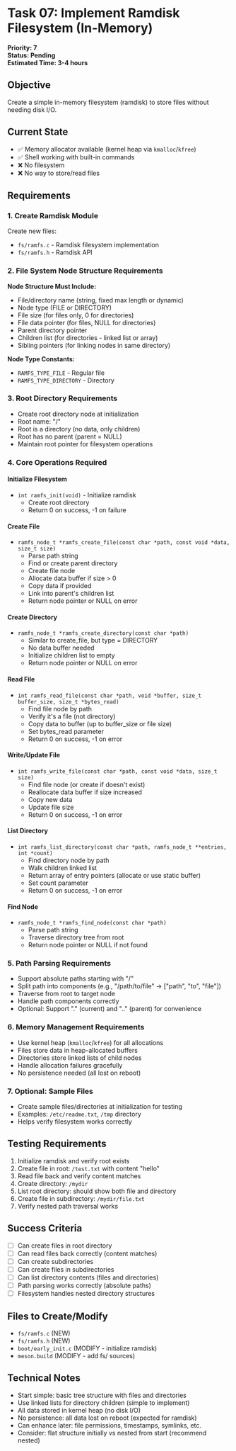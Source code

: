 # Task 07: Implement Ramdisk Filesystem (In-Memory)

**Priority: 7**  
**Status: Pending**  
**Estimated Time: 3-4 hours**

## Objective
Create a simple in-memory filesystem (ramdisk) to store files without needing disk I/O.

## Current State
- ✅ Memory allocator available (kernel heap via `kmalloc`/`kfree`)
- ✅ Shell working with built-in commands
- ❌ No filesystem
- ❌ No way to store/read files

## Requirements

### 1. Create Ramdisk Module
Create new files:
- `fs/ramfs.c` - Ramdisk filesystem implementation
- `fs/ramfs.h` - Ramdisk API

### 2. File System Node Structure Requirements

**Node Structure Must Include:**
- File/directory name (string, fixed max length or dynamic)
- Node type (FILE or DIRECTORY)
- File size (for files only, 0 for directories)
- File data pointer (for files, NULL for directories)
- Parent directory pointer
- Children list (for directories - linked list or array)
- Sibling pointers (for linking nodes in same directory)

**Node Type Constants:**
- `RAMFS_TYPE_FILE` - Regular file
- `RAMFS_TYPE_DIRECTORY` - Directory

### 3. Root Directory Requirements
- Create root directory node at initialization
- Root name: "/"
- Root is a directory (no data, only children)
- Root has no parent (parent = NULL)
- Maintain root pointer for filesystem operations

### 4. Core Operations Required

#### Initialize Filesystem
- `int ramfs_init(void)` - Initialize ramdisk
  - Create root directory
  - Return 0 on success, -1 on failure

#### Create File
- `ramfs_node_t *ramfs_create_file(const char *path, const void *data, size_t size)`
  - Parse path string
  - Find or create parent directory
  - Create file node
  - Allocate data buffer if size > 0
  - Copy data if provided
  - Link into parent's children list
  - Return node pointer or NULL on error

#### Create Directory
- `ramfs_node_t *ramfs_create_directory(const char *path)`
  - Similar to create_file, but type = DIRECTORY
  - No data buffer needed
  - Initialize children list to empty
  - Return node pointer or NULL on error

#### Read File
- `int ramfs_read_file(const char *path, void *buffer, size_t buffer_size, size_t *bytes_read)`
  - Find file node by path
  - Verify it's a file (not directory)
  - Copy data to buffer (up to buffer_size or file size)
  - Set bytes_read parameter
  - Return 0 on success, -1 on error

#### Write/Update File
- `int ramfs_write_file(const char *path, const void *data, size_t size)`
  - Find file node (or create if doesn't exist)
  - Reallocate data buffer if size increased
  - Copy new data
  - Update file size
  - Return 0 on success, -1 on error

#### List Directory
- `int ramfs_list_directory(const char *path, ramfs_node_t **entries, int *count)`
  - Find directory node by path
  - Walk children linked list
  - Return array of entry pointers (allocate or use static buffer)
  - Set count parameter
  - Return 0 on success, -1 on error

#### Find Node
- `ramfs_node_t *ramfs_find_node(const char *path)`
  - Parse path string
  - Traverse directory tree from root
  - Return node pointer or NULL if not found

### 5. Path Parsing Requirements
- Support absolute paths starting with "/"
- Split path into components (e.g., "/path/to/file" → ["path", "to", "file"])
- Traverse from root to target node
- Handle path components correctly
- Optional: Support "." (current) and ".." (parent) for convenience

### 6. Memory Management Requirements
- Use kernel heap (`kmalloc`/`kfree`) for all allocations
- Files store data in heap-allocated buffers
- Directories store linked lists of child nodes
- Handle allocation failures gracefully
- No persistence needed (all lost on reboot)

### 7. Optional: Sample Files
- Create sample files/directories at initialization for testing
- Examples: `/etc/readme.txt`, `/tmp` directory
- Helps verify filesystem works correctly

## Testing Requirements
1. Initialize ramdisk and verify root exists
2. Create file in root: `/test.txt` with content "hello"
3. Read file back and verify content matches
4. Create directory: `/mydir`
5. List root directory: should show both file and directory
6. Create file in subdirectory: `/mydir/file.txt`
7. Verify nested path traversal works

## Success Criteria
- [ ] Can create files in root directory
- [ ] Can read files back correctly (content matches)
- [ ] Can create subdirectories
- [ ] Can create files in subdirectories
- [ ] Can list directory contents (files and directories)
- [ ] Path parsing works correctly (absolute paths)
- [ ] Filesystem handles nested directory structures

## Files to Create/Modify
- `fs/ramfs.c` (NEW)
- `fs/ramfs.h` (NEW)
- `boot/early_init.c` (MODIFY - initialize ramdisk)
- `meson.build` (MODIFY - add fs/ sources)

## Technical Notes
- Start simple: basic tree structure with files and directories
- Use linked lists for directory children (simple to implement)
- All data stored in kernel heap (no disk I/O)
- No persistence: all data lost on reboot (expected for ramdisk)
- Can enhance later: file permissions, timestamps, symlinks, etc.
- Consider: flat structure initially vs nested from start (recommend nested)
